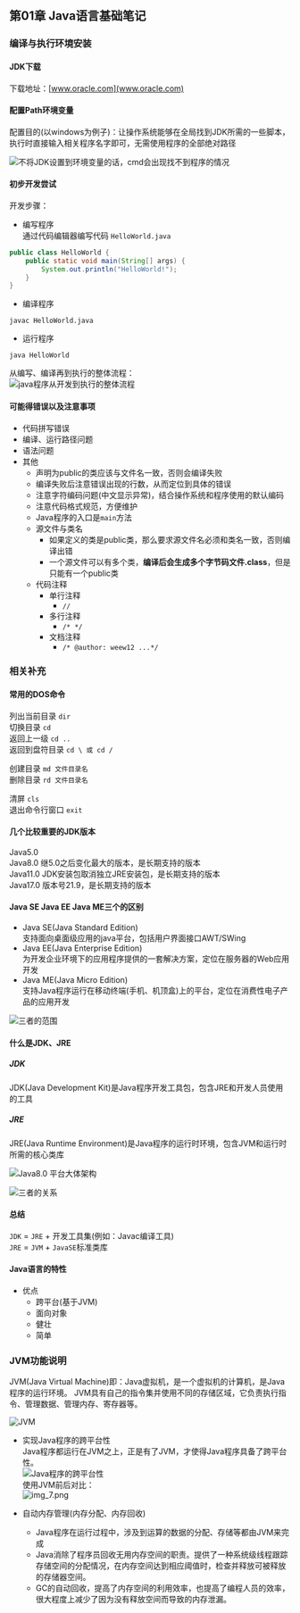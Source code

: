 ## 第01章 Java语言基础笔记

### 编译与执行环境安装

#### JDK下载

下载地址：[www.oracle.com](www.oracle.com)  

#### 配置Path环境变量
配置目的(以windows为例子)：让操作系统能够在全局找到JDK所需的一些脚本，
执行时直接输入相关程序名字即可，无需使用程序的全部绝对路径  

![不将JDK设置到环境变量的话，cmd会出现找不到程序的情况](img_3.png)   

#### 初步开发尝试
开发步骤：    
- 编写程序  
通过代码编辑器编写代码  ``HelloWorld.java``
```java
public class HelloWorld {
    public static void main(String[] args) {
        System.out.println("HelloWorld!");
    }
}
```
- 编译程序  
```shell
javac HelloWorld.java
```
- 运行程序  
```shell
java HelloWorld
```

从编写、编译再到执行的整体流程：  
![java程序从开发到执行的整体流程](img_4.png)

#### 可能得错误以及注意事项
- 代码拼写错误 
- 编译、运行路径问题
- 语法问题
- 其他  
    - 声明为public的类应该与文件名一致，否则会编译失败
    - 编译失败后注意错误出现的行数，从而定位到具体的错误
    - 注意字符编码问题(中文显示异常)，结合操作系统和程序使用的默认编码
    - 注意代码格式规范，方便维护
    - Java程序的入口是``main``方法
    - 源文件与类名
        - 如果定义的类是public类，那么要求源文件名必须和类名一致，否则编译出错
        - 一个源文件可以有多个类，**编译后会生成多个字节码文件.class**，但是只能有一个public类
    - 代码注释
        - 单行注释
            - ```//```
        - 多行注释
            - ```/* */```
        - 文档注释
            - ```/* @author: weew12 ...*/```

### 相关补充

#### 常用的DOS命令

列出当前目录 ``dir``  
切换目录 ``cd``     
返回上一级 ``cd ..``     
返回到盘符目录 ``cd \ 或 cd /``     

创建目录 ``md 文件目录名``       
删除目录 ``rd 文件目录名``       

清屏 ``cls``      
退出命令行窗口 ``exit``

#### 几个比较重要的JDK版本

Java5.0     
Java8.0 继5.0之后变化最大的版本，是长期支持的版本      
Java11.0 JDK安装包取消独立JRE安装包，是长期支持的版本      
Java17.0 版本号21.9，是长期支持的版本

#### Java SE Java EE Java ME三个的区别

- Java SE(Java Standard Edition)  
支持面向桌面级应用的java平台，包括用户界面接口AWT/SWing    
- Java EE(Java Enterprise Edition)  
为开发企业环境下的应用程序提供的一套解决方案，定位在服务器的Web应用开发
- Java ME(Java Micro Edition)  
支持Java程序运行在移动终端(手机、机顶盒)上的平台，定位在消费性电子产品的应用开发  

![三者的范围](img.png)       

#### 什么是JDK、JRE  

##### JDK  
JDK(Java Development Kit)是Java程序开发工具包，包含JRE和开发人员使用的工具  


##### JRE
JRE(Java Runtime Environment)是Java程序的运行时环境，包含JVM和运行时所需的核心类库  

![Java8.0 平台大体架构](img_1.png)

![三者的关系](img_2.png)

#### 总结
``JDK`` = ``JRE`` + 开发工具集(例如：Javac编译工具)  
``JRE`` = ``JVM`` + ``JavaSE``标准类库

#### Java语言的特性
- 优点  
    - 跨平台(基于JVM)
    - 面向对象
    - 健壮
    - 简单

### JVM功能说明

JVM(Java Virtual Machine)即：Java虚拟机，是一个虚拟机的计算机，是Java程序的运行环境。
JVM具有自己的指令集并使用不同的存储区域，它负责执行指令、管理数据、管理内存、寄存器等。

![JVM](img_5.png)


- 实现Java程序的跨平台性  
Java程序都运行在JVM之上，正是有了JVM，才使得Java程序具备了跨平台性。  
![Java程序的跨平台性](img_6.png)  
使用JVM前后对比：  
![img_7.png](img_7.png)

- 自动内存管理(内存分配、内存回收)  
  - Java程序在运行过程中，涉及到运算的数据的分配、存储等都由JVM来完成  
  - Java消除了程序员回收无用内存空间的职责。提供了一种系统级线程跟踪存储空间的分配情况，在内存空间达到相应阈值时，检查并释放可被释放的存储器空间。  
  - GC的自动回收，提高了内存空间的利用效率，也提高了编程人员的效率，很大程度上减少了因为没有释放空间而导致的内存泄漏。  








